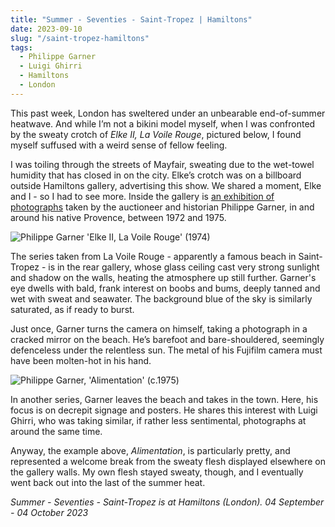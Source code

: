 ```yaml
---
title: "Summer - Seventies - Saint-Tropez | Hamiltons"
date: 2023-09-10
slug: "/saint-tropez-hamiltons"
tags:
  - Philippe Garner
  - Luigi Ghirri
  - Hamiltons
  - London 
---
```


This past week, London has sweltered under an unbearable end-of-summer heatwave. And while I’m not a bikini model myself, when I was confronted by the sweaty crotch of *Elke II, La Voile Rouge*, pictured below, I found myself suffused with a weird sense of fellow feeling.

I was toiling through the streets of Mayfair, sweating due to the wet-towel humidity that has closed in on the city. Elke’s crotch was on a billboard outside Hamiltons gallery, advertising this show. We shared a moment, Elke and I - so I had to see more. Inside the gallery is [an exhibition of photographs](https://www.hamiltonsgallery.com/exhibitions/151/overview/) taken by the auctioneer and historian Philippe Garner, in and around his native Provence, between 1972 and 1975.

![Philippe Garner 'Elke II, La Voile Rouge' (1974)](/saint-tropez-hamiltons-1.jpeg)

The series taken from La Voile Rouge - apparently a famous beach in Saint-Tropez - is in the rear gallery, whose glass ceiling cast very strong sunlight and shadow on the walls, heating the atmosphere up still further. Garner's eye dwells with bald, frank interest on boobs and bums, deeply tanned and wet with sweat and seawater. The background blue of the sky is similarly saturated, as if ready to burst.

Just once, Garner turns the camera on himself, taking a photograph in a cracked mirror on the beach. He’s barefoot and bare-shouldered, seemingly defenceless under the relentless sun. The metal of his Fujifilm camera must have been molten-hot in his hand.

![Philippe Garner, 'Alimentation' (c.1975)](/saint-tropez-hamiltons-2.jpeg)

In another series, Garner leaves the beach and takes in the town. Here, his focus is on decrepit signage and posters. He shares this interest with Luigi Ghirri, who was taking similar, if rather less sentimental, photographs at around the same time.

Anyway, the example above, *Alimentation*, is particularly pretty, and represented a welcome break from the sweaty flesh displayed elsewhere on the gallery walls. My own flesh stayed sweaty, though, and I eventually went back out into the last of the summer heat.

*Summer - Seventies - Saint-Tropez is at Hamiltons (London). 04 September - 04 October 2023*
